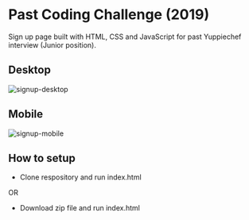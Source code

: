 # Past Coding Challenge (2019)
Sign up page built with HTML, CSS and JavaScript for past Yuppiechef interview (Junior position).

## Desktop
![signup-desktop](https://github.com/Staaikies/Past-Coding-Challenge/assets/39798830/c61809ff-acaf-4b38-9c7a-cf5592bb7ced)

## Mobile
![signup-mobile](https://github.com/Staaikies/Past-Coding-Challenge/assets/39798830/4e8a0380-371d-41ae-bba1-b4312a83a2f2)


## How to setup
- Clone respository and run index.html

OR

- Download zip file and run index.html
